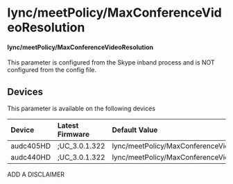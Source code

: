 ﻿---
description: lync/meetPolicy/MaxConferenceVideoResolution
search:
    keywords: ['lync','meetPolicy','MaxConferenceVideoResolution']
---

# lync/meetPolicy/MaxConferenceVideoResolution

#### lync/meetPolicy/MaxConferenceVideoResolution

This parameter is configured from the Skype inband process and is NOT configured from the config file.



## Devices
This parameter is available on the following devices

| Device | Latest Firmware | Default Value |
|:---|:---|:---|
| audc405HD | ;UC_3.0.1.322 | lync/meetPolicy/MaxConferenceVideoResolution=VGA 
| audc440HD | ;UC_3.0.1.322 | lync/meetPolicy/MaxConferenceVideoResolution=VGA 

ADD A DISCLAIMER
